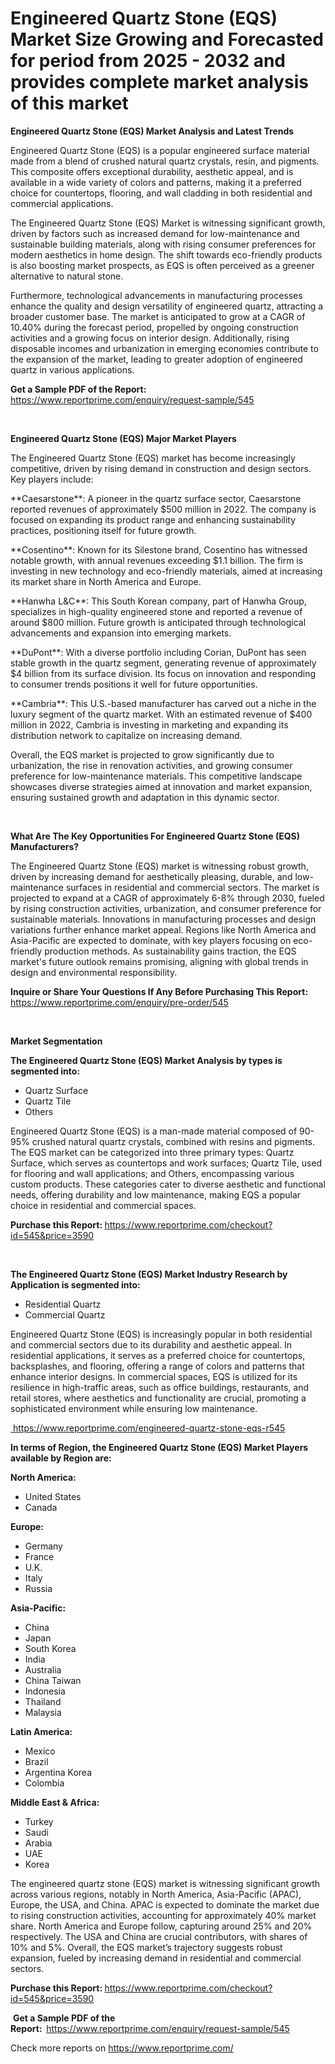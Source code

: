 <p><h1>Engineered Quartz Stone (EQS) Market Size Growing and Forecasted for period from 2025 - 2032 and provides complete market analysis of this market</h1></p><p><strong>Engineered Quartz Stone (EQS) Market Analysis and Latest Trends</strong></p>
<p><p>Engineered Quartz Stone (EQS) is a popular engineered surface material made from a blend of crushed natural quartz crystals, resin, and pigments. This composite offers exceptional durability, aesthetic appeal, and is available in a wide variety of colors and patterns, making it a preferred choice for countertops, flooring, and wall cladding in both residential and commercial applications.</p><p>The Engineered Quartz Stone (EQS) Market is witnessing significant growth, driven by factors such as increased demand for low-maintenance and sustainable building materials, along with rising consumer preferences for modern aesthetics in home design. The shift towards eco-friendly products is also boosting market prospects, as EQS is often perceived as a greener alternative to natural stone. </p><p>Furthermore, technological advancements in manufacturing processes enhance the quality and design versatility of engineered quartz, attracting a broader customer base. The market is anticipated to grow at a CAGR of 10.40% during the forecast period, propelled by ongoing construction activities and a growing focus on interior design. Additionally, rising disposable incomes and urbanization in emerging economies contribute to the expansion of the market, leading to greater adoption of engineered quartz in various applications.</p></p>
<p><strong>Get a Sample PDF of the Report:&nbsp;</strong> <a href="https://www.reportprime.com/enquiry/request-sample/545?utm_campaign=2098&utm_medium=2&utm_source=Github&utm_content=ia&utm_term=18032025&utm_id=engineered-quartz-stone-eqs">https://www.reportprime.com/enquiry/request-sample/545</a></p>
<p>&nbsp;</p>
<p><strong>Engineered Quartz Stone (EQS) Major Market Players</strong></p>
<p><p>The Engineered Quartz Stone (EQS) market has become increasingly competitive, driven by rising demand in construction and design sectors. Key players include:</p><p>**Caesarstone**: A pioneer in the quartz surface sector, Caesarstone reported revenues of approximately $500 million in 2022. The company is focused on expanding its product range and enhancing sustainability practices, positioning itself for future growth.</p><p>**Cosentino**: Known for its Silestone brand, Cosentino has witnessed notable growth, with annual revenues exceeding $1.1 billion. The firm is investing in new technology and eco-friendly materials, aimed at increasing its market share in North America and Europe.</p><p>**Hanwha L&C**: This South Korean company, part of Hanwha Group, specializes in high-quality engineered stone and reported a revenue of around $800 million. Future growth is anticipated through technological advancements and expansion into emerging markets.</p><p>**DuPont**: With a diverse portfolio including Corian, DuPont has seen stable growth in the quartz segment, generating revenue of approximately $4 billion from its surface division. Its focus on innovation and responding to consumer trends positions it well for future opportunities.</p><p>**Cambria**: This U.S.-based manufacturer has carved out a niche in the luxury segment of the quartz market. With an estimated revenue of $400 million in 2022, Cambria is investing in marketing and expanding its distribution network to capitalize on increasing demand.</p><p>Overall, the EQS market is projected to grow significantly due to urbanization, the rise in renovation activities, and growing consumer preference for low-maintenance materials. This competitive landscape showcases diverse strategies aimed at innovation and market expansion, ensuring sustained growth and adaptation in this dynamic sector.</p></p>
<p>&nbsp;</p>
<p><strong>What Are The Key Opportunities For Engineered Quartz Stone (EQS) Manufacturers?</strong></p>
<p><p>The Engineered Quartz Stone (EQS) market is witnessing robust growth, driven by increasing demand for aesthetically pleasing, durable, and low-maintenance surfaces in residential and commercial sectors. The market is projected to expand at a CAGR of approximately 6-8% through 2030, fueled by rising construction activities, urbanization, and consumer preference for sustainable materials. Innovations in manufacturing processes and design variations further enhance market appeal. Regions like North America and Asia-Pacific are expected to dominate, with key players focusing on eco-friendly production methods. As sustainability gains traction, the EQS market's future outlook remains promising, aligning with global trends in design and environmental responsibility.</p></p>
<p><strong>Inquire or Share Your Questions If Any Before Purchasing This Report:</strong> <a href="https://www.reportprime.com/enquiry/pre-order/545?utm_campaign=2098&utm_medium=2&utm_source=Github&utm_content=ia&utm_term=18032025&utm_id=engineered-quartz-stone-eqs">https://www.reportprime.com/enquiry/pre-order/545</a></p>
<p>&nbsp;</p>
<p><strong>Market Segmentation</strong></p>
<p><strong>The Engineered Quartz Stone (EQS) Market Analysis by types is segmented into:</strong></p>
<p><ul><li>Quartz Surface</li><li>Quartz Tile</li><li>Others</li></ul></p>
<p><p>Engineered Quartz Stone (EQS) is a man-made material composed of 90-95% crushed natural quartz crystals, combined with resins and pigments. The EQS market can be categorized into three primary types: Quartz Surface, which serves as countertops and work surfaces; Quartz Tile, used for flooring and wall applications; and Others, encompassing various custom products. These categories cater to diverse aesthetic and functional needs, offering durability and low maintenance, making EQS a popular choice in residential and commercial spaces.</p></p>
<p><strong>Purchase this Report:&nbsp;</strong><a href="https://www.reportprime.com/checkout?id=545&price=3590&utm_campaign=2098&utm_medium=2&utm_source=Github&utm_content=ia&utm_term=18032025&utm_id=engineered-quartz-stone-eqs">https://www.reportprime.com/checkout?id=545&price=3590</a></p>
<p>&nbsp;</p>
<p><strong>The Engineered Quartz Stone (EQS) Market Industry Research by Application is segmented into:</strong></p>
<p><ul><li>Residential Quartz</li><li>Commercial Quartz</li></ul></p>
<p><p>Engineered Quartz Stone (EQS) is increasingly popular in both residential and commercial sectors due to its durability and aesthetic appeal. In residential applications, it serves as a preferred choice for countertops, backsplashes, and flooring, offering a range of colors and patterns that enhance interior designs. In commercial spaces, EQS is utilized for its resilience in high-traffic areas, such as office buildings, restaurants, and retail stores, where aesthetics and functionality are crucial, promoting a sophisticated environment while ensuring low maintenance.</p></p>
<p><a href="https://www.reportprime.com/engineered-quartz-stone-eqs-r545?utm_campaign=2098&utm_medium=2&utm_source=Github&utm_content=ia&utm_term=18032025&utm_id=engineered-quartz-stone-eqs">&nbsp;https://www.reportprime.com/engineered-quartz-stone-eqs-r545</a></p>
<p><strong>In terms of Region, the Engineered Quartz Stone (EQS) Market Players available by Region are:</strong></p>
<p>
    <p> <strong> North America: </strong>
        <ul>
            <li>United States</li>
            <li>Canada</li>
        </ul>
        </p> 
    <p> <strong> Europe: </strong>
        <ul>
            <li>Germany</li>
            <li>France</li>
            <li>U.K.</li>
            <li>Italy</li>
            <li>Russia</li>
        </ul>
        </p> 
    <p> <strong> Asia-Pacific: </strong>
        <ul>
            <li>China</li>
            <li>Japan</li>
            <li>South Korea</li>
            <li>India</li>
            <li>Australia</li>
            <li>China Taiwan</li>
            <li>Indonesia</li>
            <li>Thailand</li>
            <li>Malaysia</li>
        </ul>
        </p> 
    <p> <strong> Latin America: </strong>
        <ul>
            <li>Mexico</li>
            <li>Brazil</li>
            <li>Argentina Korea</li>
            <li>Colombia</li>
        </ul>
        </p> 
    <p> <strong> Middle East & Africa: </strong>
        <ul>
            <li>Turkey</li>
            <li>Saudi</li>
            <li>Arabia</li>
            <li>UAE</li>
            <li>Korea</li>
        </ul>
    </p>
    </p>
<p><p>The engineered quartz stone (EQS) market is witnessing significant growth across various regions, notably in North America, Asia-Pacific (APAC), Europe, the USA, and China. APAC is expected to dominate the market due to rising construction activities, accounting for approximately 40% market share. North America and Europe follow, capturing around 25% and 20% respectively. The USA and China are crucial contributors, with shares of 10% and 5%. Overall, the EQS market’s trajectory suggests robust expansion, fueled by increasing demand in residential and commercial sectors.</p></p>
<p><strong>Purchase this Report: </strong><a href="https://www.reportprime.com/checkout?id=545&price=3590&utm_campaign=2098&utm_medium=2&utm_source=Github&utm_content=ia&utm_term=18032025&utm_id=engineered-quartz-stone-eqs">https://www.reportprime.com/checkout?id=545&price=3590</a></p>
<p>&nbsp;<strong>Get a Sample PDF of the Report:&nbsp;&nbsp;</strong><a href="https://www.reportprime.com/enquiry/request-sample/545?utm_campaign=2098&utm_medium=2&utm_source=Github&utm_content=ia&utm_term=18032025&utm_id=engineered-quartz-stone-eqs">https://www.reportprime.com/enquiry/request-sample/545</a></p>
<p><strong></strong></p>
<p>Check more reports on <a href="https://www.reportprime.com/?utm_campaign=2098&utm_medium=2&utm_source=Github&utm_content=ia&utm_term=18032025&utm_id=engineered-quartz-stone-eqs">https://www.reportprime.com/</a></p>